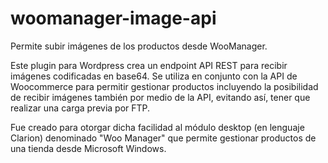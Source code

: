 # woomanager-image-api
Permite subir imágenes de los productos desde WooManager.

Este plugin para Wordpress crea un endpoint API REST para recibir imágenes codificadas en base64. Se utiliza en conjunto con la API de Woocommerce para permitir gestionar productos incluyendo la posibilidad de recibir imágenes también por medio de la API, evitando así, tener que realizar una carga previa por FTP.

Fue creado para otorgar dicha facilidad al módulo desktop (en lenguaje Clarion) denominado "Woo Manager" que permite gestionar productos de una tienda desde Microsoft Windows.
